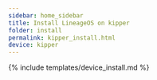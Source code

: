 ```yaml
---
sidebar: home_sidebar
title: Install LineageOS on kipper
folder: install
permalink: kipper_install.html
device: kipper
---
```

{% include templates/device_install.md %}
